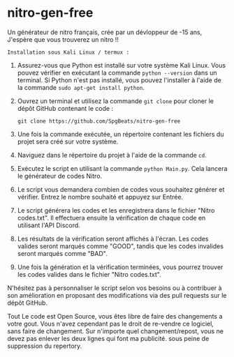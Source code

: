 # nitro-gen-free
Un générateur de nitro français, crée par un dévloppeur de -15 ans, 
J'espère que vous trouverez un nitro !!


```
Installation sous Kali Linux / termux :
```

1. Assurez-vous que Python est installé sur votre système Kali Linux. Vous pouvez vérifier en exécutant la commande `python --version` dans un terminal. Si Python n'est pas installé, vous pouvez l'installer à l'aide de la commande `sudo apt-get install python`.

2. Ouvrez un terminal et utilisez la commande `git clone` pour cloner le dépôt GitHub contenant le code :

   ```
   git clone https://github.com/SpgBeats/nitro-gen-free
   ```

3. Une fois la commande exécutée, un répertoire contenant les fichiers du projet sera créé sur votre système.

4. Naviguez dans le répertoire du projet à l'aide de la commande `cd`.

5. Exécutez le script en utilisant la commande `python Main.py`. Cela lancera le générateur de codes Nitro.

6. Le script vous demandera combien de codes vous souhaitez générer et vérifier. Entrez le nombre souhaité et appuyez sur Entrée.

7. Le script générera les codes et les enregistrera dans le fichier "Nitro codes.txt". Il effectuera ensuite la vérification de chaque code en utilisant l'API Discord.

8. Les résultats de la vérification seront affichés à l'écran. Les codes valides seront marqués comme "GOOD", tandis que les codes invalides seront marqués comme "BAD".

9. Une fois la génération et la vérification terminées, vous pourrez trouver les codes valides dans le fichier "Nitro codes.txt".

N'hésitez pas à personnaliser le script selon vos besoins ou à contribuer à son amélioration en proposant des modifications via des pull requests sur le dépôt GitHub.

Tout Le code est Open Source, vous êtes libre de faire des changements a votre gout. 
Vous n'avez cependant pas le droit de re-vendre ce logiciel, sans faire de changement. Sur n'importe quel changement/repost, vous ne devez pas enlever les deux lignes qui font ma publicité. sous peine de suppression du repertory.

